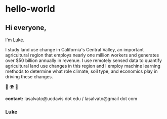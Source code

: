 # hello-world


## Hi everyone,

I'm Luke. 

I study land use change in California's Central Valley, an important agricultural region that employs nearly one million workers and generates over $50 billion annually in revenue. I use remotely sensed data to quantify agricultural land use changes in this region and I employ machine learning methods to determine what role climate, soil type, and economics play in driving these changes.
 
 :satellite: :earth_africa: :ear_of_rice:
 
 
 **contact:**  lasalvato@ucdavis dot edu   /   lasalvato@gmail dot com


### Luke
